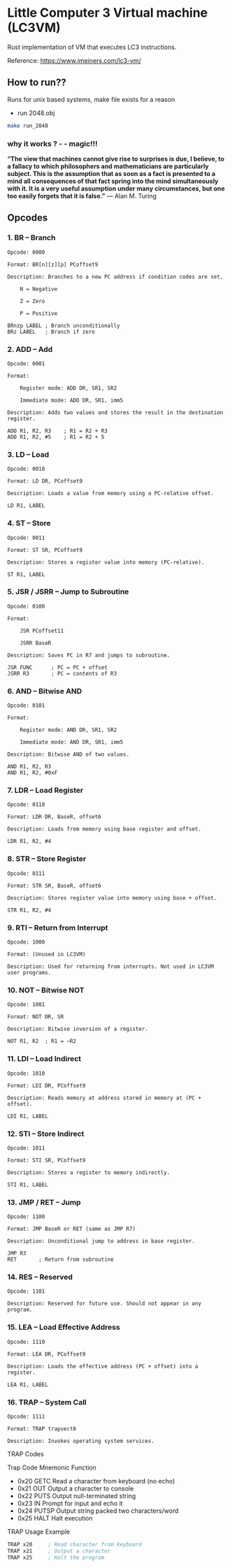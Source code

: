 # Little Computer 3 Virtual machine (LC3VM)

Rust implementation of VM that executes LC3 instructions.

Reference: https://www.jmeiners.com/lc3-vm/

## How to run??

Runs for unix based systems, make file exists for a reason

- run 2048.obj
```bash
make run_2048
```

### why it works ? - - magic!!!

**“The view that machines cannot give rise to surprises is due, I believe, to a fallacy to which philosophers and mathematicians are particularly subject. This is the assumption that as soon as a fact is presented to a mind all consequences of that fact spring into the mind simultaneously with it. It is a very useful assumption under many circumstances, but one too easily forgets that it is false.”** — Alan M. Turing

## Opcodes
###  1. BR – Branch

    Opcode: 0000

    Format: BR[n][z][p] PCoffset9

    Description: Branches to a new PC address if condition codes are set.

        N = Negative

        Z = Zero

        P = Positive

    BRnzp LABEL ; Branch unconditionally
    BRz LABEL   ; Branch if zero

### 2. ADD – Add

    Opcode: 0001

    Format:

        Register mode: ADD DR, SR1, SR2

        Immediate mode: ADD DR, SR1, imm5

    Description: Adds two values and stores the result in the destination register.

    ADD R1, R2, R3    ; R1 = R2 + R3
    ADD R1, R2, #5    ; R1 = R2 + 5

### 3. LD – Load

    Opcode: 0010

    Format: LD DR, PCoffset9

    Description: Loads a value from memory using a PC-relative offset.

    LD R1, LABEL

### 4. ST – Store

    Opcode: 0011

    Format: ST SR, PCoffset9

    Description: Stores a register value into memory (PC-relative).

    ST R1, LABEL

### 5. JSR / JSRR – Jump to Subroutine

    Opcode: 0100

    Format:

        JSR PCoffset11

        JSRR BaseR

    Description: Saves PC in R7 and jumps to subroutine.

    JSR FUNC      ; PC = PC + offset
    JSRR R3       ; PC = contents of R3

### 6. AND – Bitwise AND

    Opcode: 0101

    Format:

        Register mode: AND DR, SR1, SR2

        Immediate mode: AND DR, SR1, imm5

    Description: Bitwise AND of two values.

    AND R1, R2, R3
    AND R1, R2, #0xF

### 7. LDR – Load Register

    Opcode: 0110

    Format: LDR DR, BaseR, offset6

    Description: Loads from memory using base register and offset.

    LDR R1, R2, #4

### 8. STR – Store Register

    Opcode: 0111

    Format: STR SR, BaseR, offset6

    Description: Stores register value into memory using base + offset.

    STR R1, R2, #4

### 9. RTI – Return from Interrupt

    Opcode: 1000

    Format: (Unused in LC3VM)

    Description: Used for returning from interrupts. Not used in LC3VM user programs.

### 10. NOT – Bitwise NOT

    Opcode: 1001

    Format: NOT DR, SR

    Description: Bitwise inversion of a register.

    NOT R1, R2  ; R1 = ~R2

### 11. LDI – Load Indirect

    Opcode: 1010

    Format: LDI DR, PCoffset9

    Description: Reads memory at address stored in memory at (PC + offset).

    LDI R1, LABEL

### 12. STI – Store Indirect

    Opcode: 1011

    Format: STI SR, PCoffset9

    Description: Stores a register to memory indirectly.

    STI R1, LABEL

### 13. JMP / RET – Jump

    Opcode: 1100

    Format: JMP BaseR or RET (same as JMP R7)

    Description: Unconditional jump to address in base register.

    JMP R3
    RET       ; Return from subroutine

### 14. RES – Reserved

    Opcode: 1101

    Description: Reserved for future use. Should not appear in any program.

### 15. LEA – Load Effective Address

    Opcode: 1110

    Format: LEA DR, PCoffset9

    Description: Loads the effective address (PC + offset) into a register.

    LEA R1, LABEL

### 16. TRAP – System Call

    Opcode: 1111

    Format: TRAP trapvect8

    Description: Invokes operating system services.

TRAP Codes

Trap Code	Mnemonic	Function
- 0x20	GETC	Read a character from keyboard (no echo)
- 0x21	OUT	Output a character to console
- 0x22	PUTS	Output null-terminated string
- 0x23	IN	Prompt for input and echo it
- 0x24	PUTSP	Output string packed two characters/word
- 0x25	HALT	Halt execution

TRAP Usage Example
```asm
TRAP x20     ; Read character from keyboard
TRAP x21     ; Output a character
TRAP x25     ; Halt the program
```